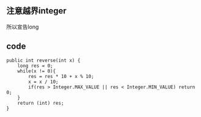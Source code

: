 ## 注意越界integer
所以宣告long 
## code
    public int reverse(int x) {
        long res = 0;
        while(x != 0){
            res = res * 10 + x % 10;
            x = x / 10;
            if(res > Integer.MAX_VALUE || res < Integer.MIN_VALUE) return 0;
        }
        return (int) res;
    }
